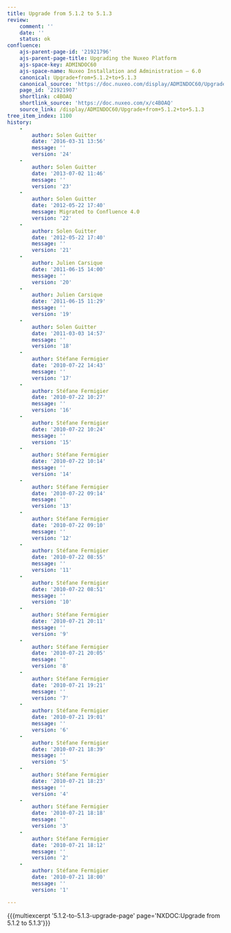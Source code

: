 ```yaml
---
title: Upgrade from 5.1.2 to 5.1.3
review:
    comment: ''
    date: ''
    status: ok
confluence:
    ajs-parent-page-id: '21921796'
    ajs-parent-page-title: Upgrading the Nuxeo Platform
    ajs-space-key: ADMINDOC60
    ajs-space-name: Nuxeo Installation and Administration — 6.0
    canonical: Upgrade+from+5.1.2+to+5.1.3
    canonical_source: 'https://doc.nuxeo.com/display/ADMINDOC60/Upgrade+from+5.1.2+to+5.1.3'
    page_id: '21921907'
    shortlink: c4BOAQ
    shortlink_source: 'https://doc.nuxeo.com/x/c4BOAQ'
    source_link: /display/ADMINDOC60/Upgrade+from+5.1.2+to+5.1.3
tree_item_index: 1100
history:
    -
        author: Solen Guitter
        date: '2016-03-31 13:56'
        message: ''
        version: '24'
    -
        author: Solen Guitter
        date: '2013-07-02 11:46'
        message: ''
        version: '23'
    -
        author: Solen Guitter
        date: '2012-05-22 17:40'
        message: Migrated to Confluence 4.0
        version: '22'
    -
        author: Solen Guitter
        date: '2012-05-22 17:40'
        message: ''
        version: '21'
    -
        author: Julien Carsique
        date: '2011-06-15 14:00'
        message: ''
        version: '20'
    -
        author: Julien Carsique
        date: '2011-06-15 11:29'
        message: ''
        version: '19'
    -
        author: Solen Guitter
        date: '2011-03-03 14:57'
        message: ''
        version: '18'
    -
        author: Stéfane Fermigier
        date: '2010-07-22 14:43'
        message: ''
        version: '17'
    -
        author: Stéfane Fermigier
        date: '2010-07-22 10:27'
        message: ''
        version: '16'
    -
        author: Stéfane Fermigier
        date: '2010-07-22 10:24'
        message: ''
        version: '15'
    -
        author: Stéfane Fermigier
        date: '2010-07-22 10:14'
        message: ''
        version: '14'
    -
        author: Stéfane Fermigier
        date: '2010-07-22 09:14'
        message: ''
        version: '13'
    -
        author: Stéfane Fermigier
        date: '2010-07-22 09:10'
        message: ''
        version: '12'
    -
        author: Stéfane Fermigier
        date: '2010-07-22 08:55'
        message: ''
        version: '11'
    -
        author: Stéfane Fermigier
        date: '2010-07-22 08:51'
        message: ''
        version: '10'
    -
        author: Stéfane Fermigier
        date: '2010-07-21 20:11'
        message: ''
        version: '9'
    -
        author: Stéfane Fermigier
        date: '2010-07-21 20:05'
        message: ''
        version: '8'
    -
        author: Stéfane Fermigier
        date: '2010-07-21 19:21'
        message: ''
        version: '7'
    -
        author: Stéfane Fermigier
        date: '2010-07-21 19:01'
        message: ''
        version: '6'
    -
        author: Stéfane Fermigier
        date: '2010-07-21 18:39'
        message: ''
        version: '5'
    -
        author: Stéfane Fermigier
        date: '2010-07-21 18:23'
        message: ''
        version: '4'
    -
        author: Stéfane Fermigier
        date: '2010-07-21 18:18'
        message: ''
        version: '3'
    -
        author: Stéfane Fermigier
        date: '2010-07-21 18:12'
        message: ''
        version: '2'
    -
        author: Stéfane Fermigier
        date: '2010-07-21 18:00'
        message: ''
        version: '1'

---
```

{{{multiexcerpt '5.1.2-to-5.1.3-upgrade-page' page='NXDOC:Upgrade from 5.1.2 to 5.1.3'}}}

&nbsp;
